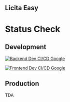 ## Licita Easy

<!--

**Here are some ideas to get you started:**

🙋‍♀️ A short introduction - what is your organization all about?
🌈 Contribution guidelines - how can the community get involved?
👩‍💻 Useful resources - where can the community find your docs? Is there anything else the community should know?
🍿 Fun facts - what does your team eat for breakfast?
🧙 Remember, you can do mighty things with the power of [Markdown](https://docs.github.com/github/writing-on-github/getting-started-with-writing-and-formatting-on-github/basic-writing-and-formatting-syntax)
-->

# Status Check

## Development

[![Backend Dev CI/CD Google](https://github.com/licitaeasy/webapp-backend/actions/workflows/deploy-dev-gcp.yml/badge.svg?branch=main)](https://github.com/licitaeasy/webapp-backend/actions/workflows/deploy-dev-gcp.yml)

[![Frontend Dev CI/CD Google](https://github.com/licitaeasy/webapp-frontend/actions/workflows/deploy-dev-gcp.yml/badge.svg?branch=main)](https://github.com/licitaeasy/webapp-frontend/actions/workflows/deploy-dev-gcp.yml)


## Production

TDA

